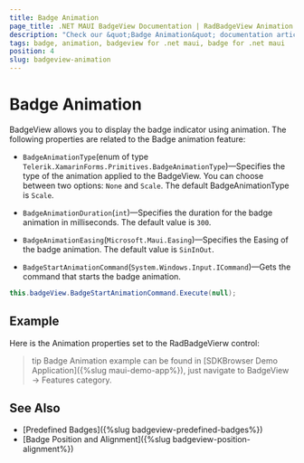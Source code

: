 ```yaml
---
title: Badge Animation
page_title: .NET MAUI BadgeView Documentation | RadBadgeView Animation
description: "Check our &quot;Badge Animation&quot; documentation article for Telerik BadgeView for .NET MAUI."
tags: badge, animation, badgeview for .net maui, badge for .net maui
position: 4
slug: badgeview-animation
---
```


# Badge Animation

BadgeView allows you to display the badge indicator using animation. The following properties are related to the Badge animation feature:

* `BadgeAnimationType`(enum of type `Telerik.XamarinForms.Primitives.BadgeAnimationType`)&mdash;Specifies the type of the animation applied to the BadgeView. You can choose between two options: `None` and `Scale`. The default BadgeAnimationType is `Scale`. 

* `BadgeAnimationDuration`(`int`)&mdash;Specifies the duration for the badge animation in milliseconds. The default value is `300`.

* `BadgeAnimationEasing`(`Microsoft.Maui.Easing`)&mdash;Specifies the Easing of the badge animation. The default value is `SinInOut`.

* `BadgeStartAnimationCommand`(`System.Windows.Input.ICommand`)&mdash;Gets the command that starts the badge animation.

```C#
this.badgeView.BadgeStartAnimationCommand.Execute(null);
```

## Example

Here is the Animation properties set to the RadBadgeVierw control:

<snippet id='badgeview-animation'/>

>tip Badge Animation example can be found in [SDKBrowser Demo Application]({%slug maui-demo-app%}), just navigate to BadgeView -> Features category.

## See Also

- [Predefined Badges]({%slug badgeview-predefined-badges%})
- [Badge Position and Alignment]({%slug badgeview-position-alignment%})